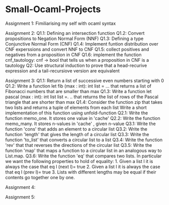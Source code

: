 # Small-Ocaml-Projects

Assignment 1: Fimiliarising my self with ocaml syntax

Assignment 2: 
Q1.1: Defining an intersection function
Q1.2: Convert propositions to  Negation Normal Form (NNF)
Q1.3: Defining a type Conjunctive Normal Form (CNF)
Q1.4: Implement funtion distribution over CNF experssions and convert NNF to CNF
Q1.5: collect positives and negatives from a proposition in CNF
Q1.6: implement the function cnf_tautology: cnf -> bool that tells us when a proposition in CNF is a tautology
Q2: Use structural induction to prove that a head-recurive expression and a tail-recursiove version are equivalent

Assignment 3:
Q1.1: Return a list of successive even numbers starting with 0
Q1.2: Write a function let fib (max : int): int list = ... that returns a list of Fibonacci numbers that are smaller than max
Q1.3: Write a function let pascal (max : int): int list list =. .. that returns
      the list of rows of the Pascal triangle that are shorter than max
Q1.4: Consider the function zip that takes two lists and returns a tuple of elements from each list
      Write a short implementation of this function using unfold-function
Q2.1: Write the function memo_one. It stores one value in 'cache'
Q2.2: Write the function memo_many. It stores n-values in 'cache' , given n-value
Q3.1: Write the function 'cons' that adds an element to a circular list
Q3.2: Write the function 'length' that gives the length of a circular list
Q3.3: Write the function 'to_list' that converts a circular list to a list
Q3.4: Write the function 'rev' that that reverses the directions of the circular list
Q3.5: Write the function 'map' that maps a function to a circular list in an analogous way to List.map.
Q3.6: Write the function 'eq' that compares two lists. In particular we want the following properties to
      hold of equality:
        1. Given a list l it is always the case that eq l (next l)= true
        2. Given a list l it is always the case that eq l (prev l)= true
        3. Lists with different lengths may be equal if their contents go together one by one.

Assignment 4:

Assignment 5:

